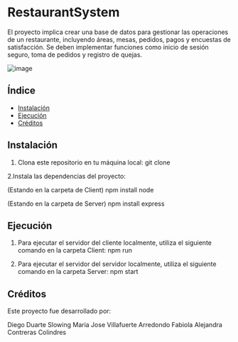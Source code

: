 # RestaurantSystem

El proyecto implica crear una base de datos para gestionar las operaciones de un restaurante, incluyendo áreas, mesas, pedidos, pagos y encuestas de satisfacción. Se deben implementar funciones como inicio de sesión seguro, toma de pedidos y registro de quejas.

![image](https://github.com/DiegoDuaS/RestaurantSystem/assets/110642453/acbbe0bb-037c-4e1a-ae5b-9eb0397baa9f)

## Índice

- [Instalación](#instalación)
- [Ejecución](#ejecución)
- [Créditos](#créditos)

## Instalación

1. Clona este repositorio en tu máquina local:
git clone 

2.Instala las dependencias del proyecto:

(Estando en la carpeta de Client)
npm install node

(Estando en la carpeta de Server)
npm install express

## Ejecución

1. Para ejecutar el servidor del cliente localmente, utiliza el siguiente comando en la carpeta Client:
   npm run
   
2. Para ejecutar el servidor del servidor localmente, utiliza el siguiente comando en la carpeta Server:
   npm start

## Créditos 

Este proyecto fue desarrollado por:

Diego Duarte Slowing
Maria Jose Villafuerte Arredondo
Fabiola Alejandra Contreras Colindres

